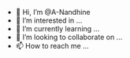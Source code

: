 - 👋 Hi, I’m @A-Nandhine
- 👀 I’m interested in ...
- 🌱 I’m currently learning ...
- 💞️ I’m looking to collaborate on ...
- 📫 How to reach me ...

<!---
A-Nandhine/A-Nandhine is a ✨ special ✨ repository because its `README.md` (this file) appears on your GitHub profile.
You can click the Preview link to take a look at your changes.
--->

